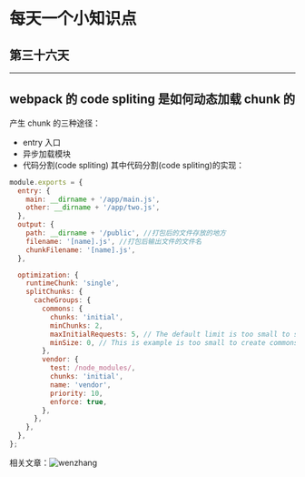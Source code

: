 # 每天一个小知识点

## 第三十六天

---

## webpack 的 code spliting 是如何动态加载 chunk 的

产生 chunk 的三种途径：

- entry 入口
- 异步加载模块
- 代码分割(code spliting)
  其中代码分割(code spliting)的实现：

```js
module.exports = {
  entry: {
    main: __dirname + '/app/main.js',
    other: __dirname + '/app/two.js',
  },
  output: {
    path: __dirname + '/public', //打包后的文件存放的地方
    filename: '[name].js', //打包后输出文件的文件名
    chunkFilename: '[name].js',
  },

  optimization: {
    runtimeChunk: 'single',
    splitChunks: {
      cacheGroups: {
        commons: {
          chunks: 'initial',
          minChunks: 2,
          maxInitialRequests: 5, // The default limit is too small to showcase the effect
          minSize: 0, // This is example is too small to create commons chunks
        },
        vendor: {
          test: /node_modules/,
          chunks: 'initial',
          name: 'vendor',
          priority: 10,
          enforce: true,
        },
      },
    },
  },
};
```

相关文章：![wenzhang](https://juejin.cn/post/6844903889393680392)

